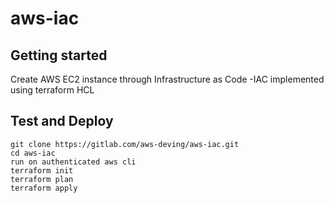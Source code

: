 # aws-iac

## Getting started

Create AWS EC2 instance through Infrastructure as Code -IAC  implemented using terraform HCL

## Test and Deploy

```
git clone https://gitlab.com/aws-deving/aws-iac.git
cd aws-iac
run on authenticated aws cli
terraform init
terraform plan
terraform apply
```

